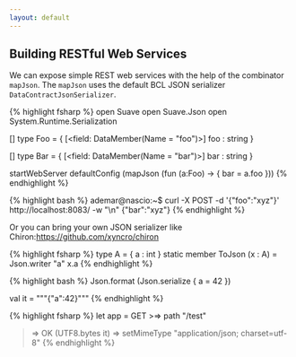 ```yaml
---
layout: default
---
```


Building RESTful Web Services
-----------------------------

We can expose simple REST web services with the help of the combinator `mapJson`. The `mapJson` uses the default BCL JSON serializer `DataContractJsonSerializer`.

{% highlight fsharp %}
open Suave
open Suave.Json
open System.Runtime.Serialization

[<DataContract>]
type Foo =
  { [<field: DataMember(Name = "foo")>]
    foo : string }

[<DataContract>]
type Bar =
  { [<field: DataMember(Name = "bar")>]
    bar : string }

startWebServer defaultConfig (mapJson (fun (a:Foo) -> { bar = a.foo }))
{% endhighlight %}


{% highlight bash %}
ademar@nascio:~$ curl -X POST -d '{"foo":"xyz"}' http://localhost:8083/ -w "\n"
{"bar":"xyz"}
{% endhighlight %}

Or you can bring your own JSON serializer like Chiron:https://github.com/xyncro/chiron

{% highlight fsharp %}
type A = 
  { a : int }
  static member ToJson (x : A) =
    Json.writer "a" x.a
{% endhighlight %}

{% highlight bash %}
Json.format (Json.serialize { a = 42 })

val it = """{"a":42}"""
{% endhighlight %}

{% highlight fsharp %}
let app =
  GET >=> path "/test"
  >=> OK (UTF8.bytes it)
  >=> setMimeType "application/json; charset=utf-8"
{% endhighlight %}
